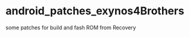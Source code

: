 android_patches_exynos4Brothers
===============================

some patches for build and fash ROM from Recovery
